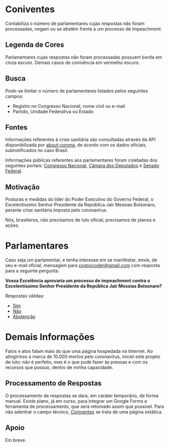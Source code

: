 
# Coniventes
Contabiliza o número de parlamentares cujas respostas não foram processadas,  negam ou se abstêm frente a um processo de impeachment.

## Legenda de Cores
Parlamentares cujas respostas não foram processadas possuem borda em cinza escuro. Demais casos de conivência em vermelho escuro.

## Busca
Pode-se limitar o número de parlamentares listados pelos seguintes campos:
+ Registro no Congresso Nacional, nome civil ou e-mail
+ Partido, Unidade Federativa ou Estado

## Fontes
Informações referentes à crise sanitária são consultadas através da API disponibilizada por [about-corona](https://about-corona.net/documentation), de acordo com os dados oficiais, subnotificados no caso Brasil. 

Informações públicas referentes aos parlamentares foram coletadas dos seguintes portais: [Congresso Nacional](https://www.congressonacional.leg.br/), [Câmara dos Deputados](https://www.camara.leg.br/) e [Senado Federal](https://www25.senado.leg.br/).

## Motivação
Posturas e medidas do líder do Poder Executivo do Governo Federal, o Excelentíssimo Senhor Presidente da República Jair Messias Bolsonaro, perante crise sanitária imposta pelo coronavírus.

Nós, brasileiros, não precisamos de luto oficial, precisamos de planos e ações.

# Parlamentares
Caso seja um parlamentar, e tenha interesse em se manifestar, envie, de seu e-mail oficial, mensagem para [cognocoder@gmail.com](mailto:cognocoder@gmail.com) com resposta para a seguinte pergunta:

**Vossa Excelência aprovaria um processo de impeachment contra o Excelentíssimo Senhor Presidente da República Jair Messias Bolsonaro?**

Respostas válidas:
+ [Sim](mailto:cognocoder@gmail.com?subject=Resposta%20Coniventes&body=Sim)
+ [Não](mailto:cognocoder@gmail.com?subject=Resposta%20Coniventes&body=Não)
+ [Abstenção](mailto:cognocoder@gmail.com?subject=Resposta%20Coniventes&body=Abstenção)

# Demais Informações
Fatos e atos falam mais do que uma página hospedada na Internet. Ao atingirmos a marca de 10.000 mortos pelo coronavírus, iniciei este projeto de luto: não é perfeito, mas é o que pude fazer às pressas e com os recursos que possuo, dentro de minha capacidade.

## Processamento de Respostas
O processamento de respostas se dará, em caráter temporário, de forma manual. Existe plano, já em curso, para integrar um Google Forms e ferramenta de processamento, que será retomado assim que possível. Para não adentrar o campo técnico, [Coniventes](https://cognocoder.github.io/coniventes/) se trata de uma página estática. 

## Apoio
Em breve.
